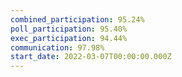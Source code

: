 ```yaml
---
combined_participation: 95.24%
poll_participation: 95.40%
exec_participation: 94.44%
communication: 97.98%
start_date: 2022-03-07T00:00:00.000Z
---
```

